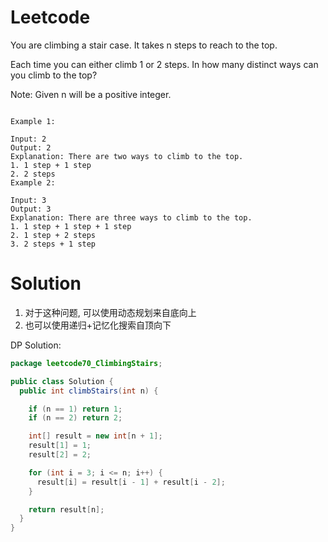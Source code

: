 # Leetcode

You are climbing a stair case. It takes n steps to reach to the top.

Each time you can either climb 1 or 2 steps. In how many distinct ways can you climb to the top?

Note: Given n will be a positive integer.

```

Example 1:

Input: 2
Output: 2
Explanation: There are two ways to climb to the top.
1. 1 step + 1 step
2. 2 steps
Example 2:

Input: 3
Output: 3
Explanation: There are three ways to climb to the top.
1. 1 step + 1 step + 1 step
2. 1 step + 2 steps
3. 2 steps + 1 step

```

# Solution

1. 对于这种问题, 可以使用动态规划来自底向上
2. 也可以使用递归+记忆化搜索自顶向下

DP Solution:
```java
package leetcode70_ClimbingStairs;

public class Solution {
  public int climbStairs(int n) {

    if (n == 1) return 1;
    if (n == 2) return 2;

    int[] result = new int[n + 1];
    result[1] = 1;
    result[2] = 2;

    for (int i = 3; i <= n; i++) {
      result[i] = result[i - 1] + result[i - 2];
    }

    return result[n];
  }
}

```


